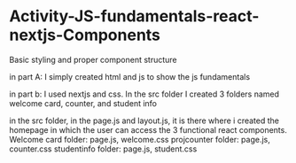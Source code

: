# Activity-JS-fundamentals-react-nextjs-Components
Basic styling and proper component structure

in part A: I simply created html and js to show the js fundamentals

in part b: I used nextjs and css. In the src folder I created 3 folders named welcome card, counter, and student info

in the src folder, in the page.js and layout.js, it is there where i created the homepage in which the user can access the 3 functional react components. 
Welcome card folder: page.js, welcome.css
projcounter folder: page.js, counter.css
studentinfo folder: page.js, student.css

